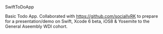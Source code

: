 SwiftToDoApp

Basic Todo App. 
Collaborated with https://github.com/sociallyRK to prepare for a presentation/demo on Swift, Xcode 6 beta, iOS8 & Yosemite to the General Aseembly WDI cohort.

